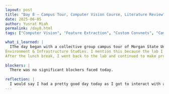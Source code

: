 ```yaml
---
layout: post
title: "Day 8 – Campus Tour, Computer Vision Course, Literature Review"
date: 2025-06-05
author: Yusrat Miah
permalink: /day8.html
tags: ["Computer Vision", "Feature Extraction", "Custom Convnets", "Community Building"]

what_i_learned: |
  IThe day began with a collective group campus tour of Morgan State University. Throughout the tour, I was able to see the modern facilities, hear more about opportunities, and meet new people within the CEAMLES SAIRI cohort. I found the campus itself to be very inviting to students. The notable part of the tour was discovering the rather sceanic trail that goes from the area of Holmes Hall all the way to the Center of Built 
Environment & Infrastructure Studies. I mention this because the lab I work for is located in the Center of Built Environment & Infrastructure Studies, which is quite a walk from the center of campus. I also interacted with members from the Project 7 and Project 8 during the lunch break after discovering that their office across the floor of the building I sit in. 
After the lunch break, I went back to the lab and continued to make progress on finishing my Computer Vision course on Kaggle, writing my literature review, and creating my slide for the video presentation due tomorrow. Through the Computer Vision course today, I learned about sliding windows, which is able to capture more detailed patterns of an image through processing overlapping sections that are smaller in size. I was able to finish my slide for the video presentation and complete two pages out of the four pages for my literature review. 
  
blockers: |
  There was no significant blockers faced today.
  
reflection: |
  I would say I had a pretty good day today as I got to interact with a lot more members of the program (met about six people today)! My group members and I also helped each other out as a teamate was having issues with their computer setup, which was a good team bonding experience. I can improve my computer vision skills by reviewing the terminology (like make a quizlet). My goal for tomorrow is to finish up my literature review, complete the last part of the CV cource on Kaggle, and film the video with my team.
---
```


